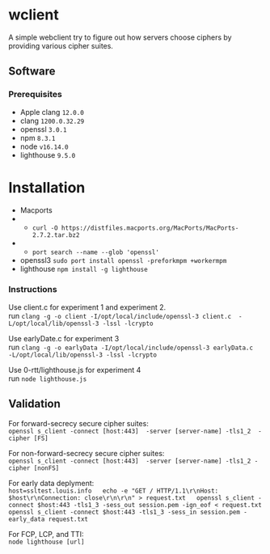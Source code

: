 # wclient

A simple webclient try to figure out how servers choose ciphers by providing various cipher suites.

## Software

### Prerequisites

* Apple clang `12.0.0` 
* clang `1200.0.32.29`  
* openssl `3.0.1`  
* npm `8.3.1`  
* node `v16.14.0`  
* lighthouse `9.5.0`  

# Installation

* Macports    
* * `curl -O https://distfiles.macports.org/MacPorts/MacPorts-2.7.2.tar.bz2`  
* * `port search --name --glob 'openssl'`
* openssl3    `sudo port install openssl -preforkmpm +workermpm`  
* lighthouse  `npm install -g lighthouse`  

### Instructions

Use client.c for experiment 1 and experiment 2.  
    run `clang -g -o client -I/opt/local/include/openssl-3 client.c  -L/opt/local/lib/openssl-3 -lssl -lcrypto`  

Use earlyDate.c for experiment 3   
    run `clang -g -o earlyData -I/opt/local/include/openssl-3 earlyData.c  -L/opt/local/lib/openssl-3 -lssl -lcrypto`  

Use 0-rtt/lighthouse.js for experiment 4  
    run `node lighthouse.js`   

## Validation
For forward-secrecy secure cipher suites:   
    `openssl s_client -connect [host:443]  -server [server-name] -tls1_2  -cipher [FS]`  

For non-forward-secrecy secure cipher suites:  
    `openssl s_client -connect [host:443]  -server [server-name] -tls1_2 -cipher [nonFS]`  

For early data deplyment:  
    ```
    host=ssltest.louis.info  
    echo -e "GET / HTTP/1.1\r\nHost: $host\r\nConnection: close\r\n\r\n" > request.txt  
    openssl s_client -connect $host:443 -tls1_3 -sess_out session.pem -ign_eof < request.txt  
    openssl s_client -connect $host:443 -tls1_3 -sess_in session.pem -early_data request.txt  
    ```  

For FCP, LCP, and TTI:  
    `node lighthouse [url]`  



